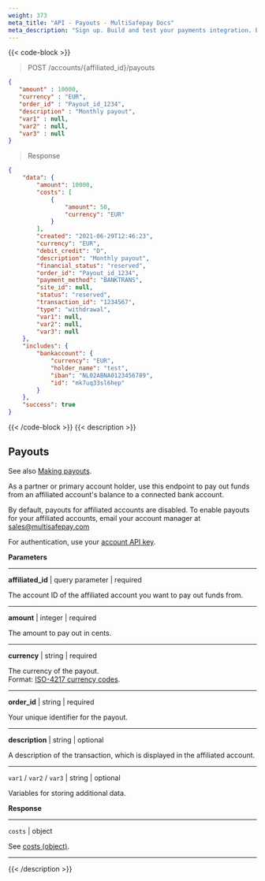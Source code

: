 ```yaml
---
weight: 373
meta_title: "API - Payouts - MultiSafepay Docs"
meta_description: "Sign up. Build and test your payments integration. Explore our products and services. Use our API Reference, SDKs, and wrappers. Get support."
---
```


{{< code-block >}}

> POST /accounts/{affiliated_id}/payouts

```json 
{
   "amount" : 10000,
   "currency" : "EUR",
   "order_id" : "Payout_id_1234",
   "description" : "Monthly payout",
   "var1" : null,
   "var2" : null,
   "var3" : null
}
```

> Response

```json
{
    "data": {
        "amount": 10000,
        "costs": [
            {
                "amount": 50,
                "currency": "EUR"
            }
        ],
        "created": "2021-06-29T12:46:23",
        "currency": "EUR",
        "debit_credit": "D",
        "description": "Monthly payout",
        "financial_status": "reserved",
        "order_id": "Payout_id_1234",
        "payment_method": "BANKTRANS",
        "site_id": null,
        "status": "reserved",
        "transaction_id": "1234567",
        "type": "withdrawal",
        "var1": null,
        "var2": null,
        "var3": null
    },
    "includes": {
        "bankaccount": {
            "currency": "EUR",
            "holder_name": "test",
            "iban": "NL02ABNA0123456789",
            "id": "mk7uq33sl6hep"
        }
    },
    "success": true
}
```

{{< /code-block >}}
{{< description >}}
## Payouts
See also [Making payouts](/account/payouts/).

As a partner or primary account holder, use this endpoint to pay out funds from an affiliated account's balance to a connected bank account. 

By default, payouts for affiliated accounts are disabled. To enable payouts for your affiliated accounts, email your account manager at <sales@multisafepay.com>

For authentication, use your [account API key](/set-up-your-account/site-id-api-key-secure-code/). 

**Parameters**

----------------
**affiliated_id** | query parameter  | required

The account ID of the affiliated account you want to pay out funds from. 

----------------
**amount** | integer | required

The amount to pay out in cents. 

----------------
**currency** | string | required

The currency of the payout.  
Format: [ISO-4217 currency codes](https://www.iso.org/iso-4217-currency-codes.html).

----------------
**order_id** | string | required

Your unique identifier for the payout. 

----------------
**description** | string | optional

A description of the transaction, which is displayed in the affiliated account.

----------------
`var1` / `var2` / `var3` | string | optional

Variables for storing additional data.   

**Response**

----------------
`costs` | object

See [costs (object)](/api/#costs-object).

----------------

{{< /description >}}
